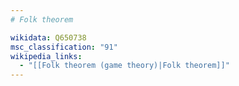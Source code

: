 ```yaml
---
# Folk theorem

wikidata: Q650738
msc_classification: "91"
wikipedia_links:
  - "[[Folk theorem (game theory)|Folk theorem]]"
---
```

